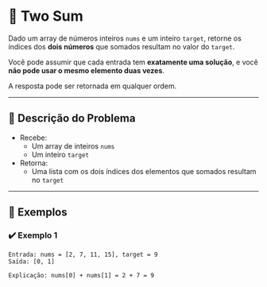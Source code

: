 # 🚀 Two Sum

Dado um array de números inteiros `nums` e um inteiro `target`, retorne os índices dos **dois números** que somados resultam no valor do `target`.

Você pode assumir que cada entrada tem **exatamente uma solução**, e você **não pode usar o mesmo elemento duas vezes**.

A resposta pode ser retornada em qualquer ordem.

---

## 🧠 Descrição do Problema

- Recebe:
  - Um array de inteiros `nums`
  - Um inteiro `target`
- Retorna:
  - Uma lista com os dois índices dos elementos que somados resultam no `target`

---

## 🔧 Exemplos

### ✔️ Exemplo 1
```plaintext
Entrada: nums = [2, 7, 11, 15], target = 9
Saída: [0, 1]

Explicação: nums[0] + nums[1] = 2 + 7 = 9
